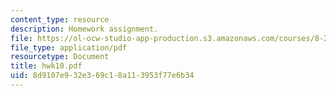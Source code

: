 ```yaml
---
content_type: resource
description: Homework assignment.
file: https://ol-ocw-studio-app-production.s3.amazonaws.com/courses/8-251-string-theory-for-undergraduates-spring-2007/8d9107e932e369c18a113953f77e6b34_hwk10.pdf
file_type: application/pdf
resourcetype: Document
title: hwk10.pdf
uid: 8d9107e9-32e3-69c1-8a11-3953f77e6b34
---
```

